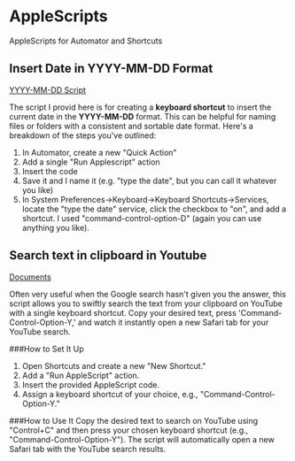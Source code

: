 # AppleScripts
AppleScripts for Automator and Shortcuts


## Insert Date in YYYY-MM-DD Format
[YYYY-MM-DD Script](insert_YYYY_MM_DD/script)

The script I provid here is for creating a **keyboard shortcut** to insert the current date in the **YYYY-MM-DD** format. This can be helpful for naming files or folders with a consistent and sortable date format. Here's a breakdown of the steps you've outlined:

1. In Automator, create a new "Quick Action"
1. Add a single "Run Applescript" action
1. Insert the code
1. Save it and I name it (e.g. "type the date", but you can call it whatever you like)
1. In System Preferences->Keyboard->Keyboard Shortcuts->Services, locate the "type the date" service, click the checkbox to "on", and add a shortcut. I used "command-control-option-D" (again you can use anything you like).



## Search text in clipboard in Youtube
[Documents](/search_clipboard_in_youtube)

Often very useful when the Google search hasn't given you the answer, this script allows you to swiftly search the text from your clipboard on YouTube with a single keyboard shortcut. Copy your desired text, press 'Command-Control-Option-Y,' and watch it instantly open a new Safari tab for your YouTube search.

###How to Set It Up
1. Open Shortcuts and create a new "New Shortcut."
1. Add a "Run AppleScript" action.
1. Insert the provided AppleScript code.
1. Assign a keyboard shortcut of your choice, e.g., "Command-Control-Option-Y."

###How to Use It
Copy the desired text to search on YouTube using "Control+C" and then press your chosen keyboard shortcut (e.g., "Command-Control-Option-Y"). The script will automatically open a new Safari tab with the YouTube search results.
